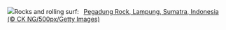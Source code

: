 ![](https://www.bing.com/th?id=OHR.PegadungRocks_EN-US6654823877_UHD.jpg&w=1000)Rocks and rolling surf:&nbsp;&ensp;[Pegadung Rock, Lampung, Sumatra, Indonesia (© CK NG/500px/Getty Images)](https://www.bing.com/th?id=OHR.PegadungRocks_EN-US6654823877_UHD.jpg)
<br><br/>

